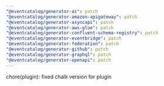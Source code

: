 ```yaml
---
"@eventcatalog/generator-ai": patch
"@eventcatalog/generator-amazon-apigateway": patch
"@eventcatalog/generator-asyncapi": patch
"@eventcatalog/generator-aws-glue": patch
"@eventcatalog/generator-confluent-schema-registry": patch
"@eventcatalog/generator-eventbridge": patch
"@eventcatalog/generator-federation": patch
"@eventcatalog/generator-github": patch
"@eventcatalog/generator-graphql": patch
"@eventcatalog/generator-openapi": patch
---
```


chore(plugin): fixed chalk version for plugin
